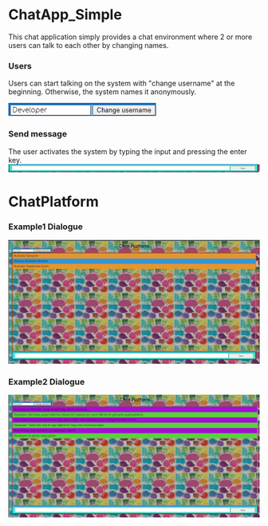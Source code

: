 # ChatApp_Simple

This chat application simply provides a chat environment where 2 or more users can talk to each other by changing names.

### Users
Users can start talking on the system with "change username" at the beginning. Otherwise, the system names it anonymously.

![image info](username_change.png)

### Send message
The user activates the system by typing the input and pressing the enter key.
![image info](input_part.png)

# ChatPlatform
### Example1 Dialogue

![image info](talk1.png)

### Example2 Dialogue
![image info](talk2.png)




